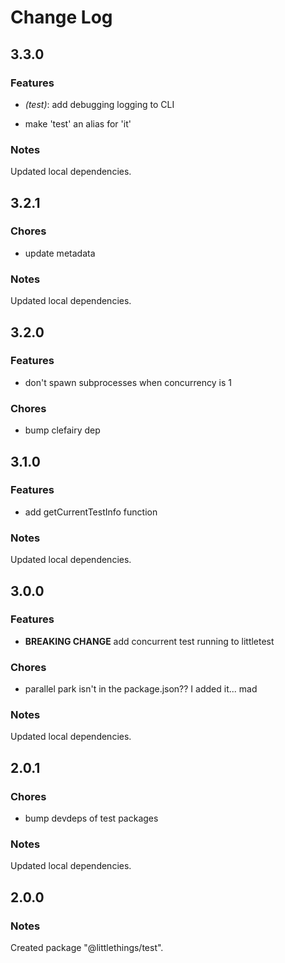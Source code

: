 # Change Log

## 3.3.0

### Features

- _(test)_: add debugging logging to CLI

- make 'test' an alias for 'it'

### Notes

Updated local dependencies.

## 3.2.1

### Chores

- update metadata

### Notes

Updated local dependencies.

## 3.2.0

### Features

- don't spawn subprocesses when concurrency is 1

### Chores

- bump clefairy dep

## 3.1.0

### Features

- add getCurrentTestInfo function

### Notes

Updated local dependencies.

## 3.0.0

### Features

- **BREAKING CHANGE** add concurrent test running to littletest

### Chores

- parallel park isn't in the package.json?? I added it... mad

### Notes

Updated local dependencies.

## 2.0.1

### Chores

- bump devdeps of test packages

### Notes

Updated local dependencies.

## 2.0.0

### Notes

Created package "@littlethings/test".

